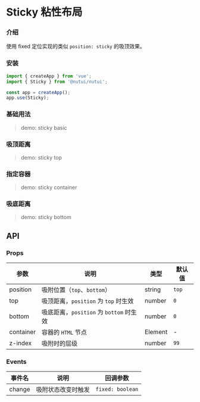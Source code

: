 # Sticky 粘性布局

### 介绍

使用 fixed 定位实现的类似 `position: sticky` 的吸顶效果。

### 安装

```js
import { createApp } from 'vue';
import { Sticky } from '@nutui/nutui';

const app = createApp();
app.use(Sticky);
```

### 基础用法

> demo: sticky basic

### 吸顶距离

> demo: sticky top

### 指定容器

> demo: sticky container

### 吸底距离

> demo: sticky bottom

## API

### Props

| 参数 | 说明 | 类型 | 默认值 |
| --- | --- | --- | --- |
| position | 吸附位置（`top`、`bottom`） | string | `top` |
| top | 吸顶距离，`position` 为 `top` 时生效 | number | `0` |
| bottom | 吸底距离，`position` 为 `bottom` 时生效 | number | `0` |
| container | 容器的 `HTML` 节点 | Element | - |
| z-index | 吸附时的层级 | number | `99` |

### Events

| 事件名 | 说明 | 回调参数 |
| --- | --- | --- |
| change | 吸附状态改变时触发 | `fixed: boolean` |

